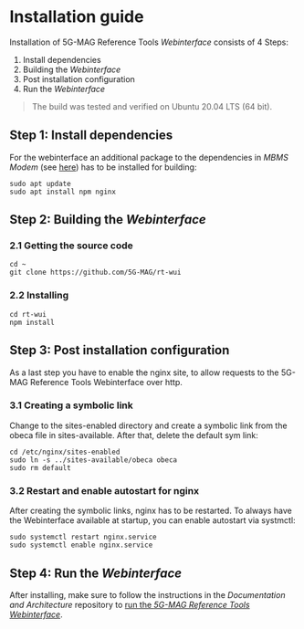 # Installation guide
Installation of 5G-MAG Reference Tools *Webinterface* consists of 4 Steps:
1. Install dependencies
2. Building the *Webinterface*
3. Post installation configuration
4. Run the *Webinterface*

> The build was tested and verified on Ubuntu 20.04 LTS (64 bit).

## Step 1: Install dependencies
For the webinterface an additional package to the dependencies in *MBMS Modem* (see [here](https://github.com/5G-MAG/rt-mbms-modem#readme)) has to be installed for building:
````
sudo apt update
sudo apt install npm nginx
````

## Step 2: Building the *Webinterface*
### 2.1 Getting the source code
````
cd ~
git clone https://github.com/5G-MAG/rt-wui
````

### 2.2 Installing
````
cd rt-wui
npm install 
````

## Step 3: Post installation configuration
As a last step you have to enable the nginx site, to allow requests to the 5G-MAG Reference Tools Webinterface over http.

### 3.1 Creating a symbolic link
Change to the sites-enabled directory and create a symbolic link from the obeca file in sites-available. After that, delete the default sym link:

````
cd /etc/nginx/sites-enabled
sudo ln -s ../sites-available/obeca obeca
sudo rm default
````

### 3.2 Restart and enable autostart for nginx
After creating the symbolic links, nginx has to be restarted. To always have the Webinterface available at startup, you can enable autostart via systmctl:
````
sudo systemctl restart nginx.service
sudo systemctl enable nginx.service
````

## Step 4: Run the *Webinterface*
After installing, make sure to follow the instructions in the *Documentation and Architecture* repository to [run the *5G-MAG Reference Tools Webinterface*](https://github.com/5G-MAG/Documentation-and-Architecture/wiki/Webinterface#Run-the-Webinterface).
